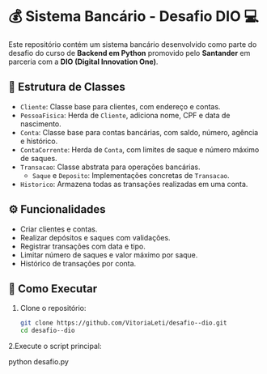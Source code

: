 # 💰 Sistema Bancário - Desafio DIO 💻

Este repositório contém um sistema bancário desenvolvido como parte do desafio do curso de **Backend em Python** promovido pelo **Santander** em parceria com a **DIO (Digital Innovation One)**.

## 🧱 Estrutura de Classes

- `Cliente`: Classe base para clientes, com endereço e contas.
- `PessoaFisica`: Herda de `Cliente`, adiciona nome, CPF e data de nascimento.
- `Conta`: Classe base para contas bancárias, com saldo, número, agência e histórico.
- `ContaCorrente`: Herda de `Conta`, com limites de saque e número máximo de saques.
- `Transacao`: Classe abstrata para operações bancárias.
  - `Saque` e `Deposito`: Implementações concretas de `Transacao`.
- `Historico`: Armazena todas as transações realizadas em uma conta.

## ⚙️ Funcionalidades

- Criar clientes e contas.
- Realizar depósitos e saques com validações.
- Registrar transações com data e tipo.
- Limitar número de saques e valor máximo por saque.
- Histórico de transações por conta.

## 🚀 Como Executar

1. Clone o repositório:
   ```bash
   git clone https://github.com/VitoriaLeti/desafio--dio.git
   cd desafio--dio
   ```
2.Execute o script principal:

python desafio.py




